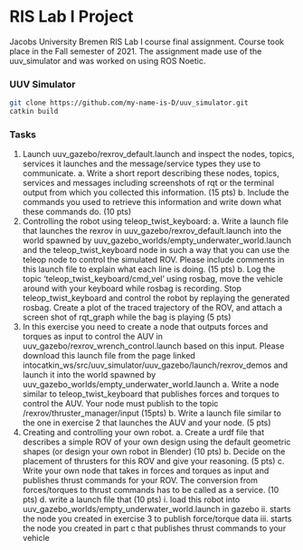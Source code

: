 # RIS Lab I Project

Jacobs University Bremen RIS Lab I course final assignment. Course took place in the Fall semester of 2021. 
The assignment made use of the uuv_simulator and was worked on using ROS Noetic.

### UUV Simulator

```bash
git clone https://github.com/my-name-is-D/uuv_simulator.git
catkin build
```

### Tasks

1. Launch uuv_gazebo/rexrov_default.launch and inspect the nodes, topics, services it
launches and the message/service types they use to communicate.
  a. Write a short report describing these nodes, topics, services and messages including
screenshots of rqt or the terminal output from which you collected this information.
(15 pts)
  b. Include the commands you used to retrieve this information and write down what
these commands do. (10 pts)
2. Controlling the robot using teleop_twist_keyboard:
  a. Write a launch file that launches the rexrov in uuv_gazebo/rexrov_default.launch
into the world spawned by uuv_gazebo_worlds/empty_underwater_world.launch
and the teleop_twist_keyboard node in such a way that you can use the teleop node
to control the simulated ROV. Please include comments in this launch file to explain
what each line is doing. (15 pts)
  b. Log the topic ‘teleop_twist_keyboard/cmd_vel’ using rosbag, move the vehicle
around with your keyboard while rosbag is recording. Stop teleop_twist_keyboard
and control the robot by replaying the generated rosbag. Create a plot of the traced
trajectory of the ROV, and attach a screen shot of rqt_graph while the bag is playing
(5 pts)
3. In this exercise you need to create a node that outputs forces and torques as input to
control the AUV in uuv_gazebo/rexrov_wrench_control.launch based on this input. Please
download this launch file from the page linked intocatkin_ws/src/uuv_simulator/uuv_gazebo/launch/rexrov_demos and launch it into the
world spawned by uuv_gazebo_worlds/empty_underwater_world.launch
  a. Write a node similar to teleop_twist_keyboard that publishes forces and torques to
control the AUV. Your node must publish to the topic
/rexrov/thruster_manager/input (15pts)
  b. Write a launch file similar to the one in exercise 2 that launches the AUV and your
node. (5 pts)
4. Creating and controlling your own robot.
  a. Create a urdf file that describes a simple ROV of your own design using the default
geometric shapes (or design your own robot in Blender) (10 pts)
  b. Decide on the placement of thrusters for this ROV and give your reasoning. (5 pts)
  c. Write your own node that takes in forces and torques as input and publishes thrust
commands for your ROV. The conversion from forces/torques to thrust commands
has to be called as a service. (10 pts)
  d. write a launch file that (10 pts)
    i. load this robot into uuv_gazebo_worlds/empty_underwater_world.launch
in gazebo
    ii. starts the node you created in exercise 3 to publish force/torque data
    iii. starts the node you created in part c that publishes thrust commands to
your vehicle
